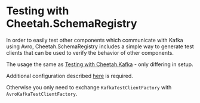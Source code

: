 # Testing with Cheetah.SchemaRegistry

In order to easily test other components which communicate with Kafka using Avro, Cheetah.SchemaRegistry includes a simple way to generate test clients that can be used to verify the behavior of other components.

The usage the same as [Testing with Cheetah.Kafka](../../Cheetah.Kafka/latest/TestingWithCheetahKafka.md) - only differing in setup.

Additional configuration described [here](./UsingCheetahSchemaRegistry.md#configuration) is required.

Otherwise you only need to exchange `KafkaTestClientFactory` with `AvroKafkaTestClientFactory`.